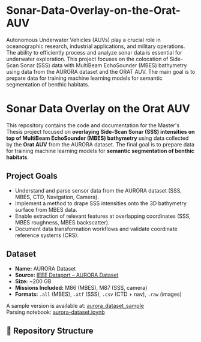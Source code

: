 # Sonar-Data-Overlay-on-the-Orat-AUV

Autonomous Underwater Vehicles (AUVs) play a crucial role in oceanographic research, industrial applications, and military operations. The ability to efficiently process and analyze sonar data is essential for underwater exploration. This project focuses on the colocation of Side-Scan Sonar (SSS) data with MultiBeam EchoSounder (MBES) bathymetry using data from the AURORA dataset and the ORAT AUV. The main goal is to prepare data for training machine learning models for semantic segmentation of benthic habitats.

# Sonar Data Overlay on the Orat AUV

This repository contains the code and documentation for the Master's Thesis project focused on **overlaying Side-Scan Sonar (SSS) intensities on top of MultiBeam EchoSounder (MBES) bathymetry** using data collected by the **Orat AUV** from the AURORA dataset. The final goal is to prepare data for training machine learning models for **semantic segmentation of benthic habitats**.

##  Project Goals

- Understand and parse sensor data from the AURORA dataset (SSS, MBES, CTD, Navigation, Camera).
- Implement a method to drape SSS intensities onto the 3D bathymetry surface from MBES data.
- Enable extraction of relevant features at overlapping coordinates (SSS, MBES roughness, MBES backscatter).
- Document data transformation workflows and validate coordinate reference systems (CRS).

##  Dataset

- **Name:** AURORA Dataset  
- **Source:** [IEEE Dataport – AURORA Dataset](https://ieee-dataport.org/open-access/aurora-multi-sensor-dataset-robotic-ocean-exploration)  
- **Size:** ~200 GB  
- **Missions Included:** M86 (MBES), M87 (SSS, camera)  
- **Formats:** `.all` (MBES), `.xtf` (SSS), `.csv` (CTD + nav), `.raw` (images)

A sample version is available at: [aurora_dataset_sample](https://github.com/noc-mars/aurora_dataset_sample)  
Parsing notebook: [aurora-dataset.ipynb](https://github.com/noc-mars/aurora/blob/master/aurora-dataset.ipynb)

## 📁 Repository Structure

